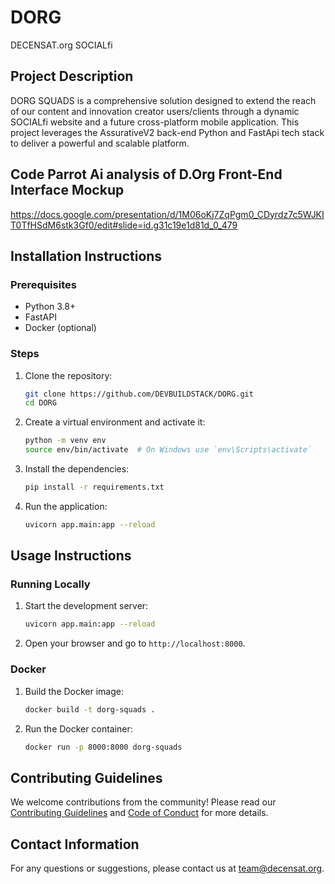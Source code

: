 # DORG

DECENSAT.org SOCIALfi

## Project Description

DORG SQUADS is a comprehensive solution designed to extend the reach of our content and innovation creator users/clients through a dynamic SOCIALfi website and a future cross-platform mobile application. This project leverages the AssurativeV2 back-end Python and FastApi tech stack to deliver a powerful and scalable platform.

## Code Parrot Ai analysis of D.Org Front-End Interface Mockup
https://docs.google.com/presentation/d/1M06oKj7ZqPgm0_CDyrdz7c5WJKIT0TfHSdM6stk3Gf0/edit#slide=id.g31c19e1d81d_0_479
 
## Installation Instructions

### Prerequisites

- Python 3.8+
- FastAPI
- Docker (optional)

### Steps

1. Clone the repository:
   ```sh
   git clone https://github.com/DEVBUILDSTACK/DORG.git
   cd DORG
   ```

2. Create a virtual environment and activate it:
   ```sh
   python -m venv env
   source env/bin/activate  # On Windows use `env\Scripts\activate`
   ```

3. Install the dependencies:
   ```sh
   pip install -r requirements.txt
   ```

4. Run the application:
   ```sh
   uvicorn app.main:app --reload
   ```

## Usage Instructions

### Running Locally

1. Start the development server:
   ```sh
   uvicorn app.main:app --reload
   ```

2. Open your browser and go to `http://localhost:8000`.

### Docker

1. Build the Docker image:
   ```sh
   docker build -t dorg-squads .
   ```

2. Run the Docker container:
   ```sh
   docker run -p 8000:8000 dorg-squads
   ```

## Contributing Guidelines

We welcome contributions from the community! Please read our [Contributing Guidelines](CONTRIBUTING.md) and [Code of Conduct](CODE_OF_CONDUCT.md) for more details.

## Contact Information

For any questions or suggestions, please contact us at [team@decensat.org](mailto:team@decensat.org).
```
